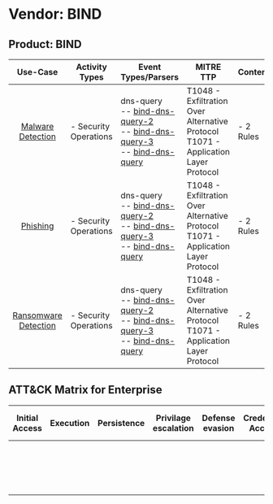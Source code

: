 Vendor: BIND
============
Product: BIND
-------------
|                              Use-Case                               | Activity Types        | Event Types/Parsers                                                                                                                                                                                                                | MITRE TTP                                                                                | Content        |
|:-------------------------------------------------------------------:| --------------------- | ---------------------------------------------------------------------------------------------------------------------------------------------------------------------------------------------------------------------------------- | ---------------------------------------------------------------------------------------- | -------------- |
|    [Malware Detection](../UseCases/usecase_malware_detection.md)    | - Security Operations |  dns-query<br> -- [bind-dns-query-2](../Parsers/parserContent_bind-dns-query-2.md)<br> -- [bind-dns-query-3](../Parsers/parserContent_bind-dns-query-3.md)<br> -- [bind-dns-query](../Parsers/parserContent_bind-dns-query.md)<br> | T1048 - Exfiltration Over Alternative Protocol<br>T1071 - Application Layer Protocol<br> |  - 2 Rules<br> |
|             [Phishing](../UseCases/usecase_phishing.md)             | - Security Operations |  dns-query<br> -- [bind-dns-query-2](../Parsers/parserContent_bind-dns-query-2.md)<br> -- [bind-dns-query-3](../Parsers/parserContent_bind-dns-query-3.md)<br> -- [bind-dns-query](../Parsers/parserContent_bind-dns-query.md)<br> | T1048 - Exfiltration Over Alternative Protocol<br>T1071 - Application Layer Protocol<br> |  - 2 Rules<br> |
| [Ransomware Detection](../UseCases/usecase_ransomware_detection.md) | - Security Operations |  dns-query<br> -- [bind-dns-query-2](../Parsers/parserContent_bind-dns-query-2.md)<br> -- [bind-dns-query-3](../Parsers/parserContent_bind-dns-query-3.md)<br> -- [bind-dns-query](../Parsers/parserContent_bind-dns-query.md)<br> | T1048 - Exfiltration Over Alternative Protocol<br>T1071 - Application Layer Protocol<br> |  - 2 Rules<br> |

ATT&CK Matrix for Enterprise
----------------------------
| Initial Access | Execution | Persistence | Privilage escalation | Defense evasion | Credential Access | Discovery | Lateral Movement | Collection | Command and Control                                                             | Exfiltration                                                                                | Impact |
| -------------- | --------- | ----------- | -------------------- | --------------- | ----------------- | --------- | ---------------- | ---------- | ------------------------------------------------------------------------------- | ------------------------------------------------------------------------------------------- | ------ |
|                |           |             |                      |                 |                   |           |                  |            | [Application Layer Protocol](https://attack.mitre.org/techniques/T1071)<br><br> | [Exfiltration Over Alternative Protocol](https://attack.mitre.org/techniques/T1048)<br><br> |        |